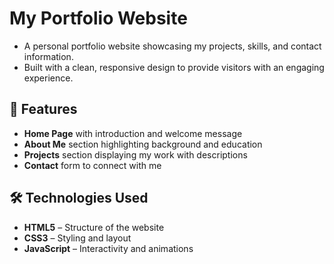 # My Portfolio Website

- A personal portfolio website showcasing my projects, skills, and contact information.  
- Built with a clean, responsive design to provide visitors with an engaging experience.

## 📌 Features
- **Home Page** with introduction and welcome message
- **About Me** section highlighting background and education
- **Projects** section displaying my work with descriptions
- **Contact** form to connect with me

## 🛠️ Technologies Used
- **HTML5** – Structure of the website
- **CSS3** – Styling and layout
- **JavaScript** – Interactivity and animations
